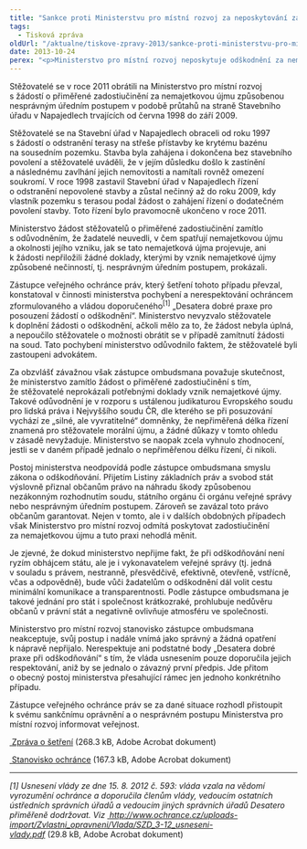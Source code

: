 ```yaml
---
title: "Sankce proti Ministerstvu pro místní rozvoj za neposkytování zadostiučinění v případech nemajetkové újmy"
tags:
  - Tisková zpráva
oldUrl: "/aktualne/tiskove-zpravy-2013/sankce-proti-ministerstvu-pro-mistni-rozvoj-za-neposkytovani-zadostiucineni-v-pripadech-nem"
date: 2013-10-24
perex: "<p>Ministerstvo pro místní rozvoj neposkytuje odškodnění za nemajetkovou újmu způsobenou nesprávným úředním postupem. Chybně vyhodnocuje nesprávný úřední postup a po žadatelích vyžaduje prokázání nemajetkové újmy, ačkoli v těchto případech je věcí státu, aby vyvrátil tvrzení o jejím vzniku.</p>"
---
```


<!-- imported from the old website -->

<p>Stěžovatelé se v roce 2011 obrátili na Ministerstvo pro místní rozvoj s žádostí o přiměřené zadostiučinění za nemajetkovou újmu způsobenou nesprávným úředním postupem v podobě průtahů na straně Stavebního úřadu v Napajedlech trvajících od června 1998 do září 2009.</p><p>Stěžovatelé se na Stavební úřad v Napajedlech obraceli od roku 1997 s žádostí o odstranění terasy na střeše přístavby ke krytému bazénu na sousedním pozemku. Stavba byla zahájena i dokončena bez stavebního povolení a stěžovatelé uváděli, že v jejím důsledku došlo k zastínění a následnému zavlhání jejich nemovitosti a namítali rovněž omezení soukromí. V roce 1998 zastavil Stavební úřad v Napajedlech řízení o odstranění nepovolené stavby a zůstal nečinný až do roku 2009, kdy vlastník pozemku s terasou podal žádost o zahájení řízení o dodatečném povolení stavby. Toto řízení bylo pravomocně ukončeno v roce 2011. </p><p>Ministerstvo žádost stěžovatelů o přiměřené zadostiučinění zamítlo s odůvodněním, že žadatelé neuvedli, v čem spatřují nemajetkovou újmu a okolnosti jejího vzniku, jak se tato nemajetková újma projevuje, ani k žádosti nepřiložili žádné doklady, kterými by vznik nemajetkové újmy způsobené nečinností, tj. nesprávným úředním postupem, prokázali.</p><p>Zástupce veřejného ochránce práv, který šetření tohoto případu převzal, konstatoval v činnosti ministerstva pochybení a nerespektování ochráncem zformulovaného a vládou doporučeného<sup>[1]</sup> „Desatera dobré praxe pro posouzení žádostí o odškodnění“. Ministerstvo nevyzvalo stěžovatele k doplnění žádosti o odškodnění, ačkoli mělo za to, že žádost nebyla úplná, a nepoučilo stěžovatele o možnosti obrátit se v případě zamítnutí žádosti na soud. Tato pochybení ministerstvo odůvodnilo faktem, že stěžovatelé byli zastoupeni advokátem.</p><p>Za obzvlášť závažnou však zástupce ombudsmana považuje skutečnost, že ministerstvo zamítlo žádost o přiměřené zadostiučinění s tím, že stěžovatelé neprokázali potřebnými doklady vznik nemajetkové újmy. Takové odůvodnění je v rozporu s ustálenou judikaturou Evropského soudu pro lidská práva i Nejvyššího soudu ČR, dle kterého se při posuzování vychází ze „silné, ale vyvratitelné“ domněnky, že nepřiměřená délka řízení znamená pro stěžovatele morální újmu, a žádné důkazy v tomto ohledu v zásadě nevyžaduje. Ministerstvo se naopak zcela vyhnulo zhodnocení, jestli se v daném případě jednalo o nepřiměřenou délku řízení, či nikoli.</p><p>Postoj ministerstva neodpovídá podle zástupce ombudsmana smyslu zákona o odškodňování. Přijetím Listiny základních práv a svobod stát výslovně přiznal občanům právo na náhradu škody způsobenou nezákonným rozhodnutím soudu, státního orgánu či orgánu veřejné správy nebo nesprávným úředním postupem. Zároveň se zavázal toto právo občanům garantovat. Nejen v tomto, ale i v dalších obdobných případech však Ministerstvo pro místní rozvoj odmítá poskytovat zadostiučinění za nemajetkovou újmu a tuto praxi nehodlá měnit.</p><p>Je zjevné, že dokud ministerstvo nepřijme fakt, že při odškodňování není ryzím obhájcem státu, ale je i vykonavatelem veřejné správy (tj. jedná v souladu s právem, nestranně, přesvědčivě, efektivně, otevřeně, vstřícně, včas a odpovědně), bude vůči žadatelům o odškodnění dál volit cestu minimální komunikace a transparentnosti. Podle zástupce ombudsmana je takové jednání pro stát i společnost krátkozraké, prohlubuje nedůvěru občanů v právní stát a negativně ovlivňuje atmosféru ve společnosti.</p><p>Ministerstvo pro místní rozvoj stanovisko zástupce ombudsmana neakceptuje, svůj postup i nadále vnímá jako správný a žádná opatření k nápravě nepřijalo. Nerespektuje ani podstatné body „Desatera dobré praxe při odškodňování“ s tím, že vláda usnesením pouze doporučila jejich respektování, aniž by se jednalo o závazný první předpis. Jde přitom o obecný postoj ministerstva přesahující rámec jen jednoho konkrétního případu.</p><p>Zástupce veřejného ochránce práv se za dané situace rozhodl přistoupit k svému sankčnímu oprávnění a o nesprávném postupu Ministerstva pro místní rozvoj informovat veřejnost. </p><p><a title="Otevření do nového okna" href="/uploads-import/STANOVISKA/odskodnovani/5084-2011-HJK-ZZ.pdf" target="_blank"> Zpráva o šetření</a> (268.3 kB, Adobe Acrobat dokument)</p><p><a title="Otevření do nového okna" href="/uploads-import/STANOVISKA/odskodnovani/5084-2011-TM-ZSO.pdf" target="_blank"> Stanovisko ochránce</a> (167.3 kB, Adobe Acrobat dokument)</p><hr /><p><em>[1] Usnesení vlády ze dne 15. 8. 2012 č. 593: vláda vzala na vědomí vyrozumění ochránce a doporučila členům vlády, vedoucím ostatních ústředních správních úřadů a vedoucím jiných správních úřadů Desatero přiměřeně dodržovat. Viz </em><a title="Otevření do nového okna" href="/uploads-import/Zvlastni_opravneni/Vlada/SZD_3-12_usneseni-vlady.pdf" target="_blank"> <em>http://www.ochrance.cz/uploads-import/Zvlastni_opravneni/Vlada/SZD_3-12_usneseni-vlady.pdf</em></a> (29.8 kB, Adobe Acrobat dokument) </p>
